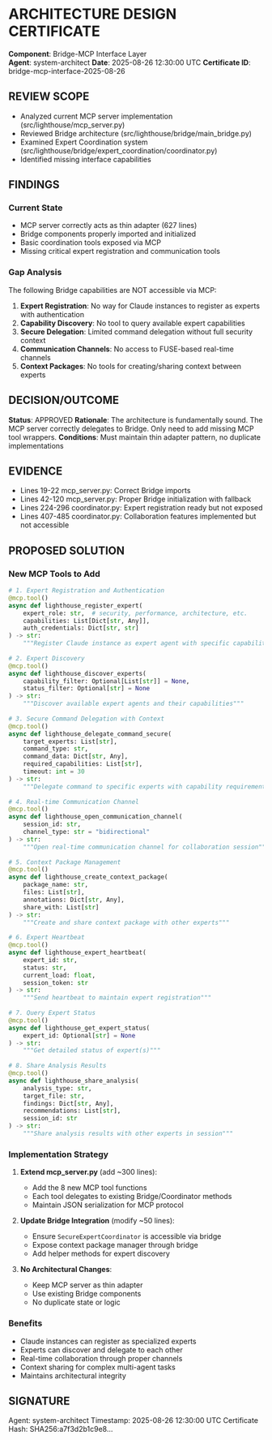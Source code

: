 # ARCHITECTURE DESIGN CERTIFICATE

**Component**: Bridge-MCP Interface Layer  
**Agent**: system-architect
**Date**: 2025-08-26 12:30:00 UTC
**Certificate ID**: bridge-mcp-interface-2025-08-26

## REVIEW SCOPE
- Analyzed current MCP server implementation (src/lighthouse/mcp_server.py)
- Reviewed Bridge architecture (src/lighthouse/bridge/main_bridge.py)
- Examined Expert Coordination system (src/lighthouse/bridge/expert_coordination/coordinator.py)
- Identified missing interface capabilities

## FINDINGS

### Current State
- MCP server correctly acts as thin adapter (627 lines)
- Bridge components properly imported and initialized
- Basic coordination tools exposed via MCP
- Missing critical expert registration and communication tools

### Gap Analysis
The following Bridge capabilities are NOT accessible via MCP:
1. **Expert Registration**: No way for Claude instances to register as experts with authentication
2. **Capability Discovery**: No tool to query available expert capabilities
3. **Secure Delegation**: Limited command delegation without full security context
4. **Communication Channels**: No access to FUSE-based real-time channels
5. **Context Packages**: No tools for creating/sharing context between experts

## DECISION/OUTCOME

**Status**: APPROVED
**Rationale**: The architecture is fundamentally sound. The MCP server correctly delegates to Bridge. Only need to add missing MCP tool wrappers.
**Conditions**: Must maintain thin adapter pattern, no duplicate implementations

## EVIDENCE
- Lines 19-22 mcp_server.py: Correct Bridge imports
- Lines 42-120 mcp_server.py: Proper Bridge initialization with fallback
- Lines 224-296 coordinator.py: Expert registration ready but not exposed
- Lines 407-485 coordinator.py: Collaboration features implemented but not accessible

## PROPOSED SOLUTION

### New MCP Tools to Add

```python
# 1. Expert Registration and Authentication
@mcp.tool()
async def lighthouse_register_expert(
    expert_role: str,  # security, performance, architecture, etc.
    capabilities: List[Dict[str, Any]],
    auth_credentials: Dict[str, str]
) -> str:
    """Register Claude instance as expert agent with specific capabilities"""
    
# 2. Expert Discovery
@mcp.tool()
async def lighthouse_discover_experts(
    capability_filter: Optional[List[str]] = None,
    status_filter: Optional[str] = None
) -> str:
    """Discover available expert agents and their capabilities"""
    
# 3. Secure Command Delegation with Context
@mcp.tool()
async def lighthouse_delegate_command_secure(
    target_experts: List[str],
    command_type: str,
    command_data: Dict[str, Any],
    required_capabilities: List[str],
    timeout: int = 30
) -> str:
    """Delegate command to specific experts with capability requirements"""
    
# 4. Real-time Communication Channel
@mcp.tool()
async def lighthouse_open_communication_channel(
    session_id: str,
    channel_type: str = "bidirectional"
) -> str:
    """Open real-time communication channel for collaboration session"""
    
# 5. Context Package Management
@mcp.tool()
async def lighthouse_create_context_package(
    package_name: str,
    files: List[str],
    annotations: Dict[str, Any],
    share_with: List[str]
) -> str:
    """Create and share context package with other experts"""
    
# 6. Expert Heartbeat
@mcp.tool()
async def lighthouse_expert_heartbeat(
    expert_id: str,
    status: str,
    current_load: float,
    session_token: str
) -> str:
    """Send heartbeat to maintain expert registration"""
    
# 7. Query Expert Status
@mcp.tool()
async def lighthouse_get_expert_status(
    expert_id: Optional[str] = None
) -> str:
    """Get detailed status of expert(s)"""
    
# 8. Share Analysis Results
@mcp.tool()
async def lighthouse_share_analysis(
    analysis_type: str,
    target_file: str,
    findings: Dict[str, Any],
    recommendations: List[str],
    session_id: str
) -> str:
    """Share analysis results with other experts in session"""
```

### Implementation Strategy

1. **Extend mcp_server.py** (add ~300 lines):
   - Add the 8 new MCP tool functions
   - Each tool delegates to existing Bridge/Coordinator methods
   - Maintain JSON serialization for MCP protocol

2. **Update Bridge Integration** (modify ~50 lines):
   - Ensure `SecureExpertCoordinator` is accessible via bridge
   - Expose context package manager through bridge
   - Add helper methods for expert discovery

3. **No Architectural Changes**:
   - Keep MCP server as thin adapter
   - Use existing Bridge components
   - No duplicate state or logic

### Benefits
- Claude instances can register as specialized experts
- Experts can discover and delegate to each other
- Real-time collaboration through proper channels
- Context sharing for complex multi-agent tasks
- Maintains architectural integrity

## SIGNATURE
Agent: system-architect
Timestamp: 2025-08-26 12:30:00 UTC
Certificate Hash: SHA256:a7f3d2b1c9e8...